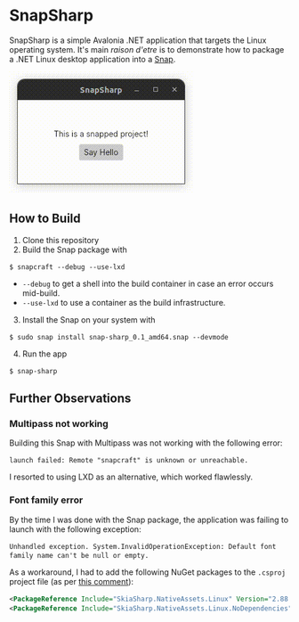 # SnapSharp

SnapSharp is a simple Avalonia .NET application that targets the Linux operating system. It's main _raison d'etre_ is to demonstrate how to package a .NET Linux desktop application into a [Snap](https://snapcraft.io).

![SnapSharp app](assets/snapsharp.gif)

## How to Build

1. Clone this repository
2. Build the Snap package with
```
$ snapcraft --debug --use-lxd
```
  - `--debug` to get a shell into the build container in case an error occurs mid-build.
  - `--use-lxd` to use a container as the build infrastructure.
3. Install the Snap on your system with
```
$ sudo snap install snap-sharp_0.1_amd64.snap --devmode
```
4. Run the app
```
$ snap-sharp
```

## Further Observations

### Multipass not working

Building this Snap with Multipass was not working with the following error:

```
launch failed: Remote "snapcraft" is unknown or unreachable.
```

I resorted to using LXD as an alternative, which worked flawlessly.

### Font family error

By the time I was done with the Snap package, the application was failing to launch with the following exception:
```
Unhandled exception. System.InvalidOperationException: Default font family name can't be null or empty.
```

As a workaround, I had to add the following NuGet packages to the `.csproj` project file (as per [this comment](https://github.com/AvaloniaUI/Avalonia/issues/9945#issuecomment-1377797867)):

```xml
<PackageReference Include="SkiaSharp.NativeAssets.Linux" Version="2.88.3" ExcludeAssets="all"/>
<PackageReference Include="SkiaSharp.NativeAssets.Linux.NoDependencies" Version="2.88.3" />
```